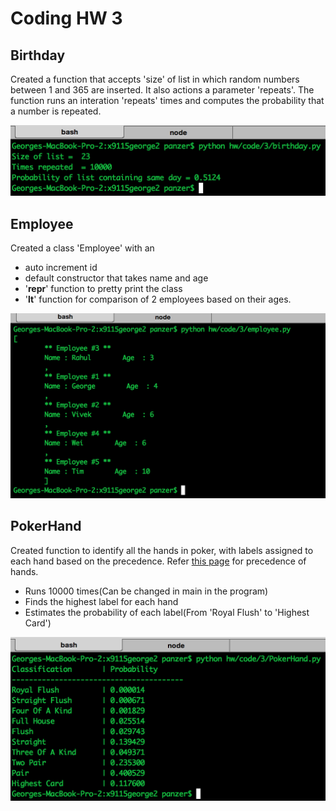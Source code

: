 # Coding HW 3

## Birthday
Created a function that accepts 'size' of list in which random numbers between 
1 and 365 are inserted. It also actions a parameter 'repeats'. The function 
runs an interation 'repeats' times and computes the probability that a number 
is repeated. 

![birthday](img/birthday.png)

## Employee
Created a class 'Employee' with an 
  
  * auto increment id
  * default constructor that takes name and age
  * '__repr__' function to pretty print the class
  * '__lt__' function for comparison of 2 employees based on their ages.

![employee](img/employee.png)

## PokerHand
Created function to identify all the hands in poker, with labels assigned 
to each hand based on the precedence. Refer [this page](https://en.wikipedia.org/wiki/List_of_poker_hands) 
for precedence of hands.

  * Runs 10000 times(Can be changed in main in the program)
  * Finds the highest label for each hand
  * Estimates the probability of each label(From 'Royal Flush' to 'Highest Card')
  
![PokerHand](img/PokerHand.png)